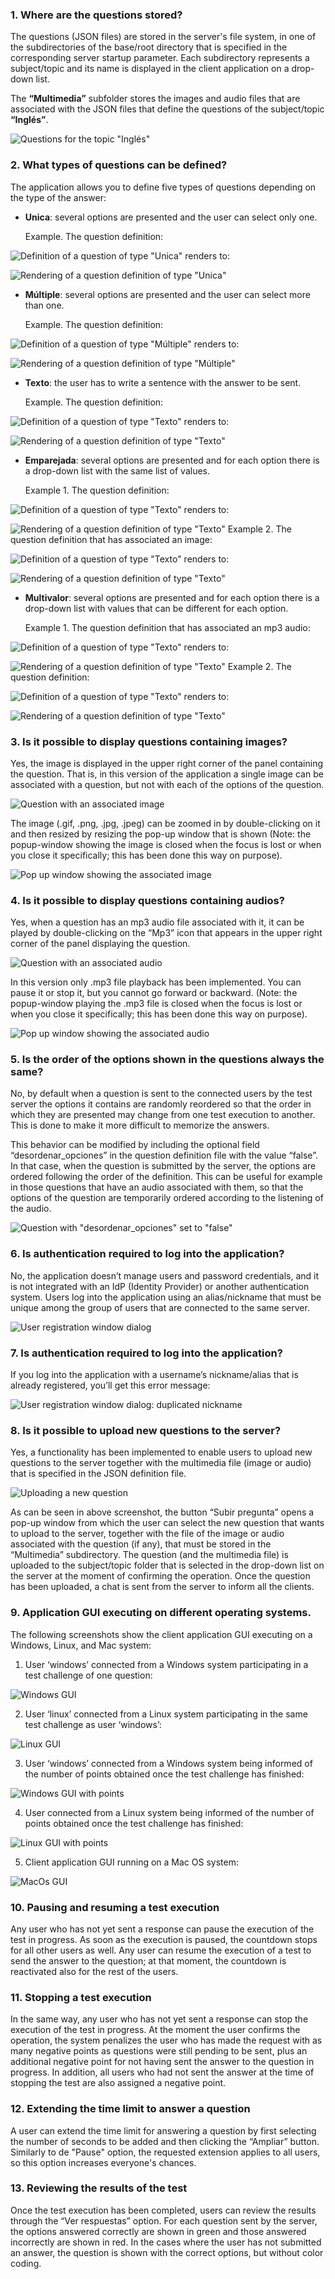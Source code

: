 ### 1. Where are the questions stored?

The questions (JSON files) are stored in the server's file system, in one of the subdirectories of the base/root directory that is specified in the corresponding server startup parameter. Each subdirectory represents a subject/topic and its name is displayed in the client application on a drop-down list.

The **“Multimedia”** subfolder stores the images and audio files that are associated with the JSON files that define the questions of the subject/topic **“Inglés”**.

![Questions for the topic "Inglés"](screenshots/Directorio_preguntas.png)

### 2. What types of questions can be defined?

The application allows you to define five types of questions depending on the type of the answer:

* **Unica**: several options are presented and the user can select only one.

    Example. The question definition:

![Definition of a question of type "Unica"](screenshots/Question_definition_of_type_Unica.png)
    renders to:

![Rendering of a question definition of type "Unica"](screenshots/Rendering_of_question_definition_of_type_Unica.png)

* **Múltiple**: several options are presented and the user can select more than one.

    Example. The question definition:

![Definition of a question of type "Múltiple"](screenshots/Question_definition_of_type_Múltiple.png)
    renders to:

![Rendering of a question definition of type "Múltiple"](screenshots/Rendering_of_question_definition_of_type_Múltiple.png)

* **Texto**: the user has to write a sentence with the answer to be sent.

    Example. The question definition:

![Definition of a question of type "Texto"](screenshots/Question_definition_of_type_Texto.png)
    renders to:

![Rendering of a question definition of type "Texto"](screenshots/Rendering_of_question_definition_of_type_Texto.png)

* **Emparejada**: several options are presented and for each option there is a drop-down list with the same list of values.

    Example 1. The question definition:

![Definition of a question of type "Texto"](screenshots/Question_definition_of_type_Emparejada_1.png)
   renders to:

![Rendering of a question definition of type "Texto"](screenshots/Rendering_of_question_definition_of_type_Emparejada_1.png)
    Example 2. The question definition that has associated an image:

![Definition of a question of type "Texto"](screenshots/Question_definition_of_type_Emparejada_2.png)
    renders to:

![Rendering of a question definition of type "Texto"](screenshots/Rendering_of_question_definition_of_type_Emparejada_2.png)

* **Multivalor**: several options are presented and for each option there is a drop-down list with values that can be different for each option.

    Example 1. The question definition that has associated an mp3 audio:

![Definition of a question of type "Texto"](screenshots/Question_definition_of_type_Multivalor_1.png)
    renders to:

![Rendering of a question definition of type "Texto"](screenshots/Rendering_of_question_definition_of_type_Multivalor_1.png)
    Example 2. The question definition:

![Definition of a question of type "Texto"](screenshots/Question_definition_of_type_Multivalor_2.png)
    renders to:

![Rendering of a question definition of type "Texto"](screenshots/Rendering_of_question_definition_of_type_Multivalor_2.png)

### 3. Is it possible to display questions containing images?

Yes, the image is displayed in the upper right corner of the panel containing the question. That is, in this version of the application a single image can be associated with a question, but not with each of the options of the question. 

![Question with an associated image](screenshots/Chapter_3_image_1.png)

The image (.gif, .png, .jpg, .jpeg) can be zoomed in by double-clicking on it and then resized by resizing the pop-up window that is shown (Note: the popup-window showing the image is closed when the focus is lost or when you close it specifically; this has been done this way on purpose).

![Pop up window showing the associated image](screenshots/Chapter_3_image_2.png)

### 4. Is it possible to display questions containing audios?

Yes, when a question has an mp3 audio file associated with it, it can be played by double-clicking on the “Mp3” icon that appears in the upper right corner of the panel displaying the question. 

![Question with an associated audio](screenshots/Chapter_4_image_1.png)

In this version only .mp3 file playback has been implemented. You can pause it or stop it, but you cannot go forward or backward. (Note: the popup-window playing the .mp3 file is closed when the focus is lost or when you close it specifically; this has been done this way on purpose).

![Pop up window showing the associated audio](screenshots/Chapter_4_image_2.png)

### 5. Is the order of the options shown in the questions always the same?

No, by default when a question is sent to the connected users by the test server the options it contains are randomly reordered so that the order in which they are presented may change from one test execution to another. This is done to make it more difficult to memorize the answers. 

This behavior can be modified by including the optional field “desordenar_opciones” in the question definition file with the value “false”. In that case, when the question is submitted by the server, the options are ordered following the order of the definition. This can be useful for example in those questions that have an audio associated with them, so that the options of the question are temporarily ordered according to the listening of the audio.

![Question with "desordenar_opciones" set to "false"](screenshots/Chapter_5_image_1.png)

### 6. Is authentication required to log into the application?

No, the application doesn’t manage users and password credentials, and it is not integrated with an IdP (Identity Provider) or another authentication system. Users log into the application using an alias/nickname that must be unique among the group of users that are connected to the same server.

![User registration window dialog](screenshots/Chapter_6_image_1.png)

### 7. Is authentication required to log into the application?

If you log into the application with a username’s nickname/alias that is already registered, you’ll get this error message:

![User registration window dialog: duplicated nickname](screenshots/Chapter_7_image_1.png)

### 8. Is it possible to upload new questions to the server?

Yes, a functionality has been implemented to enable users to upload new questions to the server together with the multimedia file (image or audio) that is specified in the JSON definition file.

![Uploading a new question](screenshots/Chapter_8_image_1.png)

As can be seen in above screenshot, the button “Subir pregunta” opens a pop-up window from which the user can select the new question that wants to upload to the server, together with the file of the image or audio associated with the question (if any), that must be stored in the “Multimedia” subdirectory. The question (and the multimedia file) is uploaded to the subject/topic folder that is selected in the drop-down list on the server at the moment of confirming the operation. Once the question has been uploaded, a chat is sent from the server to inform all the clients.


### 9. Application GUI executing on different operating systems.

The following screenshots show the client application GUI executing on a Windows,  Linux, and Mac system:

1. User ‘windows’ connected from a Windows system participating in a test challenge of one question:

![Windows GUI](screenshots/Chapter_9_image_1.png)

2. User ‘linux’ connected from a Linux system participating in the same test challenge as user ‘windows’:

![Linux GUI](screenshots/Chapter_9_image_2.png)

3. User ‘windows’ connected from a Windows system being informed of the number of points obtained once the test challenge has finished:

![Windows GUI with points](screenshots/Chapter_9_image_3.png)

4. User connected from a Linux system being informed of the number of points obtained once the test challenge has finished:

![Linux GUI with points](screenshots/Chapter_9_image_4.png)

5. Client application GUI running on a Mac OS system:

![MacOs GUI](screenshots/Chapter_9_image_5.png)

### 10. Pausing and resuming a test execution

Any user who has not yet sent a response can pause the execution of the test in progress. As soon as the execution is paused, the countdown stops for all other users as well. Any user can resume the execution of a test to send the answer to the question; at that moment, the countdown is reactivated also for the rest of the users.

### 11. Stopping a test execution

In the same way, any user who has not yet sent a response can stop the execution of the test in progress. At the moment the user confirms the operation, the system penalizes the user who has made the request with as many negative points as questions were still pending to be sent, plus an additional negative point for not having sent the answer to the question in progress. In addition, all users who had not sent the answer at the time of stopping the test are also assigned a negative point.

### 12. Extending the time limit to answer a question

A user can extend the time limit for answering a question by first selecting the number of seconds to be added and then clicking the “Ampliar” button. Similarly to de "Pause" option, the requested extension applies to all users, so this option increases everyone's chances.

### 13. Reviewing the results of the test

Once the test execution has been completed, users can review the results through the “Ver respuestas” option. For each question sent by the server, the options answered correctly are shown in green and those answered incorrectly are shown in red. In the cases where the user has not submitted an answer, the question is shown with the correct options, but without color coding. 



